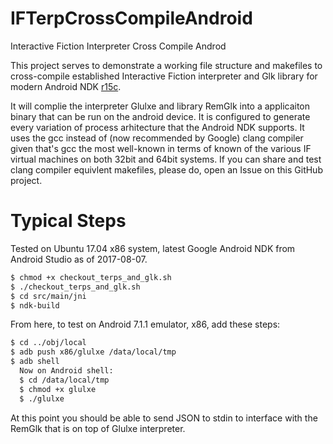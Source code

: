 # IFTerpCrossCompileAndroid
Interactive Fiction Interpreter Cross Compile Androd

This project serves to demonstrate a working file structure and makefiles to cross-compile established Interactive Fiction interpreter and Glk library for modern Android NDK [r15c](https://developer.android.com/ndk/downloads/index.html).

It will complie the interpreter Glulxe and library RemGlk into a applicaiton binary that can be run on the android device. It is configured to generate every variation of process arhitecture that the Android NDK supports. It uses the gcc instead of (now recommended by Google) clang compiler given that's gcc the most well-known in terms of known of the various IF virtual machines on both 32bit and 64bit systems.  If you can share and test clang compiler equivlent makefiles, please do, open an Issue on this GitHub project.


Typical Steps
================
Tested on Ubuntu 17.04 x86 system, latest Google Android NDK from Android Studio as of 2017-08-07.

```bash
$ chmod +x checkout_terps_and_glk.sh
$ ./checkout_terps_and_glk.sh
$ cd src/main/jni
$ ndk-build
```

From here, to test on Android 7.1.1 emulator, x86, add these steps:

```bash
$ cd ../obj/local
$ adb push x86/glulxe /data/local/tmp
$ adb shell
  Now on Android shell:
  $ cd /data/local/tmp
  $ chmod +x glulxe
  $ ./glulxe
```

At this point you should be able to send JSON to stdin to interface with the RemGlk that is on top of Glulxe interpreter.

